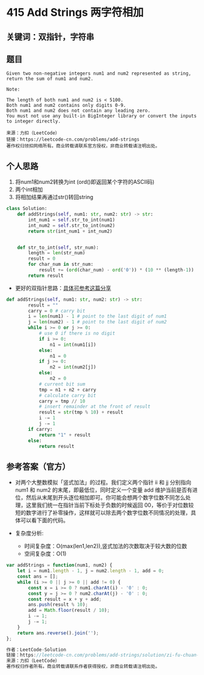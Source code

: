 # 415 Add Strings 两字符相加

## 关键词：双指针，字符串

## 题目

``` Text
Given two non-negative integers num1 and num2 represented as string, return the sum of num1 and num2.

Note:

The length of both num1 and num2 is < 5100.
Both num1 and num2 contains only digits 0-9.
Both num1 and num2 does not contain any leading zero.
You must not use any built-in BigInteger library or convert the inputs to integer directly.

来源：力扣（LeetCode）
链接：https://leetcode-cn.com/problems/add-strings
著作权归领扣网络所有。商业转载请联系官方授权，非商业转载请注明出处。
```

## 个人思路

1. 将num1和num2转换为int (ord()即返回某个字符的ASCII码)
2. 两个int相加
3. 将相加结果再通过str()转回string

``` Python
class Solution:
    def addStrings(self, num1: str, num2: str) -> str:
        int_num1 = self.str_to_int(num1)
        int_num2 = self.str_to_int(num2)
        return str(int_num1 + int_num2)


    def str_to_int(self, str_num):
        length = len(str_num)
        result = 0
        for char_num in str_num:
            result += (ord(char_num) - ord('0')) * (10 ** (length-1))
        return result
```

* 更好的双指针思路：[具体可参考这篇分享](https://leetcode-cn.com/problems/add-strings/solution/add-strings-shuang-zhi-zhen-fa-by-jyd/)

``` Python
def addStrings(self, num1: str, num2: str) -> str:
        result = ""
        carry = 0 # carry bit
        i = len(num1) - 1 # point to the last digit of num1
        j = len(num2) - 1 # point to the last digit of num2
        while i >= 0 or j >= 0:
            # use 0 if there is no digit
            if i >= 0:
                n1 = int(num1[i])
            else:
                n1 = 0
            if j >= 0:
                n2 = int(num2[j])
            else:
                n2 = 0
            # current bit sum
            tmp = n1 + n2 + carry
            # calculate carry bit
            carry = tmp // 10
            # insert remainder at the front of result
            result = str(tmp % 10) + result
            i -= 1
            j -= 1
        if carry:
            return "1" + result
        else:
            return result  
```

## 参考答案（官方）

* 对两个大整数模拟「竖式加法」的过程。我们定义两个指针 ii 和 jj 分别指向 num1 和 num2 的末尾，即最低位，同时定义一个变量 add 维护当前是否有进位，然后从末尾到开头逐位相加即可。你可能会想两个数字位数不同怎么处理，这里我们统一在指针当前下标处于负数的时候返回 00，等价于对位数较短的数字进行了补零操作，这样就可以除去两个数字位数不同情况的处理，具体可以看下面的代码。

* 复杂度分析:
  * 时间复杂度：O(max(len1,len2)),竖式加法的次数取决于较大数的位数
  * 空间复杂度：O(1)

``` JavaScript
var addStrings = function(num1, num2) {
    let i = num1.length - 1, j = num2.length - 1, add = 0;
    const ans = [];
    while (i >= 0 || j >= 0 || add != 0) {
        const x = i >= 0 ? num1.charAt(i) - '0' : 0;
        const y = j >= 0 ? num2.charAt(j) - '0' : 0;
        const result = x + y + add;
        ans.push(result % 10);
        add = Math.floor(result / 10);
        i -= 1;
        j -= 1;
    }
    return ans.reverse().join('');
};

作者：LeetCode-Solution
链接：https://leetcode-cn.com/problems/add-strings/solution/zi-fu-chuan-xiang-jia-by-leetcode-solution/
来源：力扣（LeetCode）
著作权归作者所有。商业转载请联系作者获得授权，非商业转载请注明出处。
```
